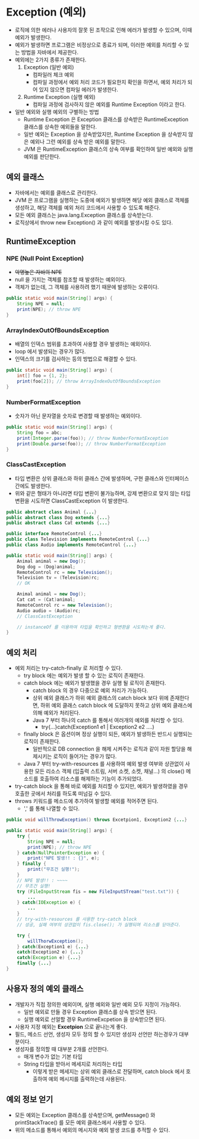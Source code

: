 # Exception (예외)

- 로직에 의한 에러나 사용자의 잘못 된 조작으로 인해 에러가 발생할 수 있으며, 이때 예외가 발생한다.
- 예외가 발생하면 프로그램은 비정상으로 종료가 되며, 이러한 예외를 처리할 수 있는 방법을 자바에서 제공한다.
- 예외에는 2가지 종류가 존재한다.
  1. Exception (일반 예외)
     - 컴파일러 체크 예외
     - 컴파일 과정에서 예외 처리 코드가 필요한지 확인을 하면서, 예외 처리가 되어 있지 않으면 컴파일 에러가 발생한다.
  2. Runtime Exception (실행 예외)
     - 컴파일 과정에 검사하지 않은 예외를 Runtime Exception 이라고 한다.
- 일반 예외와 실행 예외의 구별하는 방법
  - Runtime Exception 은 Exception 클래스를 상속받은 RuntimeException 클래스를 상속한 예외들을 말한다.
  - 일반 예외는 Exception 을 상속받았지만, Runtime Exception 을 상속받지 않은 예외나 그런 예외를 상속 받은 예외를 말한다.
  - JVM 은 RuntimeException 클래스의 상속 여부를 확인하여 일반 예외와 실행 예외를 판단한다.

## 예외 클래스

- 자바에서는 예외를 클래스로 관리한다.
- JVM 은 프로그램을 실행하는 도중에 예외가 발생하면 해당 예외 클래스로 객체를 생성하고, 해당 객체를 예외 처리 코드에서 사용할 수 있도록 해준다.
- 모든 예외 클래스는 java.lang.Exception 클래스를 상속받는다.
- 로직상에서 throw new Exception() 과 같이 예외를 발생시킬 수도 있다.

## RuntimeException

### NPE (Null Point Exception)

- ~~악명높은 자바의 NPE~~
- null 을 가지는 객체를 참조할 때 발생하는 예외이다.
- 객체가 없는데, 그 객체를 사용하려 했기 때문에 발생하는 오류이다.

```JAVA
public static void main(String[] args) {
    String NPE = null;
    print(NPE); // throw NPE
}
```

### ArrayIndexOutOfBoundsException

- 배열의 인덱스 범위를 초과하여 사용할 경우 발생하는 예외이다.
- loop 에서 발생되는 경우가 많다.
- 인덱스의 크기를 검사하는 등의 방법으로 해결할 수 있다.

```JAVA
public static void main(String[] args) {
    int[] foo = {1, 2};
    print(foo[2]); // throw ArrayIndexOutOfBoundsException
}
```

### NumberFormatException

- 숫자가 아닌 문자열을 숫자로 변경할 때 발생하는 예외이다.

```JAVA
public static void main(String[] args) {
    String foo = abc;
    print(Integer.parse(foo)); // throw NumberFormatException
    print(Double.parse(foo)); // throw NumberFormatException
}
```

### ClassCastException

- 타입 변환은 상위 클래스와 하위 클래스 간에 발생하며, 구현 클래스와 인터페이스 간에도 발생한다.
- 위와 같은 형태가 아니라면 타입 변환이 불가능하며, 강제 변환으로 맞지 않는 타입 변환을 시도하면 ClassCastException 이 발생한다.

```JAVA
public abstract class Animal {...}
public abstract class Dog extends {...}
public abstract class Cat extends {...}

public interface RemoteControl {...}
public class Television implements RemoteControl {...}
public class Audio implements RemoteControl {...}

public static void main(String[] args) {
    Animal animal = new Dog();
    Dog dog = (Dog)animal;
    RemoteControl rc = new Television();
    Television tv = (Television)rc;
    // OK

    Animal animal = new Dog();
    Cat cat = (Cat)animal;
    RemoteControl rc = new Television();
    Audio audio = (Audio)rc;
    // ClassCastException

    // instanceOf 를 이용하여 타입을 확인하고 형변환을 시도하는게 좋다.
}
```

## 예외 처리

- 예외 처리는 try-catch-finally 로 처리할 수 있다.
  - try block 에는 예외가 발생 할 수 있는 로직이 존재한다.
  - catch block 에는 예외가 발생했을 경우 실행 될 로직이 존재한다.
    - catch block 의 경우 다중으로 예외 처리가 가능하다.
    - 상위 예외 클래스가 하위 예외 클래스의 catch block 보다 위에 존재한다면, 하위 예외 클래스 catch block 에 도달하지 못하고 상위 예외 클래스에 의해 예외가 처리된다.
    - Java 7 부터 하나의 catch 를 통해서 여러개의 예외를 처리할 수 있다.
      - try{...}catch(Exception1 e1 | Exception2 e2 ....)
  - finally block 은 옵션이며 정상 실행이 되든, 예외가 발생하든 반드시 실행되는 로직이 존재한다.
    - 일반적으로 DB connection 을 해제 시켜주는 로직과 같이 자원 할당을 해제시키는 로직이 들어가는 경우가 많다.
  - Java 7 부터 try-with-resources 를 사용하여 예외 발생 여부와 상관없이 사용한 모든 리소스 객체 (입출력 스트림, 서버 소켓, 소켓, 채널...) 의 close() 메소드를 호출하여 리소스를 해제하는 기능이 추가되었다.
- try-catch block 을 통해 바로 예외를 처리할 수 있지만, 예외가 발생하였을 경우 호출한 곳에서 처리를 하도록 떠넘길 수 있다.
- throws 키워드를 메소드에 추가하여 발생할 예외를 적어주면 된다.
  - ',' 를 통해 나열할 수 있다.

```JAVA
public void willThrowException() throws Excetpion1, Exception2 {...}

public static void main(String[] args) {
    try {
        String NPE = null;
        print(NPE); // throw NPE
    } catch(NullPointerException e) {
        print("NPE 발생!! : {}", e);
    } finally {
        print("무조건 실행!");
    }
    // NPE 발생!! : ~~~~
    // 무조건 실행!
    try (FileInputStream fis = new FileInputSTream("test.txt")) {
        ...
    } catch(IOException e) {
        ...
    }
    // try-with-resources 를 사용한 try-catch block
    // 성공, 실패 여부의 상관없이 fis.close(); 가 실행되며 리소스를 닫아준다.

    try {
        willThorwException();
    } catch(Exception1 e) {...}
    catch(Exception2 e) {...}
    catch(Exception e) {...}
    finally {...}
}
```

## 사용자 정의 예외 클래스

- 개발자가 직접 정의한 예외이며, 실행 예외와 일반 예외 모두 지정이 가능하다.
  - 일반 예외로 만들 경우 Exception 클래스를 상속 받으면 된다.
  - 실행 예외로 선얼할 경우 RuntimeExcpetion 을 상속받으면 된다.
- 사용자 지정 예외는 **Excetpion** 으로 끝나는게 좋다.
- 필드, 메소드 선언, 생성자 모두 정의 할 수 있지만 생성자 선언만 하는경우가 대부분이다.
- 생성자를 정의할 때 대부분 2개를 선언한다.
  - 매개 변수가 없는 기본 타입
  - String 타입을 받아서 메세지로 처리하는 타입
    - 이렇게 받은 메세지는 상위 예외 클래스로 전달하며, catch block 에서 호출하여 예외 메시지를 출력하는데 사용된다.

## 예외 정보 얻기

- 모든 예외는 Exception 클래스를 상속받으며, getMessage() 와 printStackTrace() 를 모든 예외 클래스에서 사용할 수 있다.
- 위의 메소드를 통해서 예외의 메시지와 예외 발생 코드를 추적할 수 있다.
